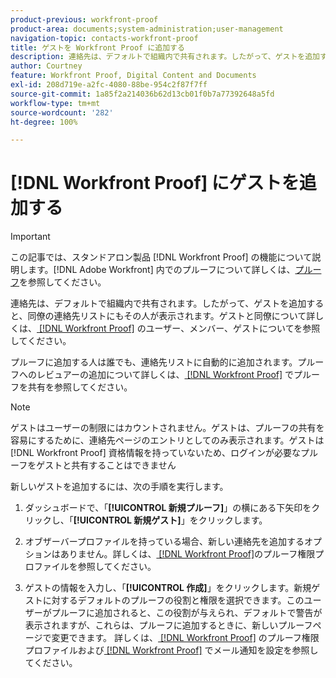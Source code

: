 ```yaml
---
product-previous: workfront-proof
product-area: documents;system-administration;user-management
navigation-topic: contacts-workfront-proof
title: ゲストを Workfront Proof に追加する
description: 連絡先は、デフォルトで組織内で共有されます。したがって、ゲストを追加すると、同僚の連絡先リストにもその人が表示されます。ゲストと同僚について詳しくは、Workfront Proof のユーザー、メンバー、ゲストについてを参照してください。
author: Courtney
feature: Workfront Proof, Digital Content and Documents
exl-id: 208d719e-a2fc-4080-88be-954c2f87f7ff
source-git-commit: 1a85f2a214036b62d13cb01f0b7a77392648a5fd
workflow-type: tm+mt
source-wordcount: '282'
ht-degree: 100%

---
```


# [!DNL Workfront Proof] にゲストを追加する

>[!IMPORTANT]
>
>この記事では、スタンドアロン製品 [!DNL Workfront Proof] の機能について説明します。[!DNL Adobe Workfront] 内でのプルーフについて詳しくは、[プルーフ](../../../review-and-approve-work/proofing/proofing.md)を参照してください。

連絡先は、デフォルトで組織内で共有されます。したがって、ゲストを追加すると、同僚の連絡先リストにもその人が表示されます。ゲストと同僚について詳しくは、[ [!DNL Workfront Proof]](../../../workfront-proof/wp-mnguserscontacts/contacts/use-members-guests.md) のユーザー、メンバー、ゲストについてを参照してください。

プルーフに追加する人は誰でも、連絡先リストに自動的に追加されます。プルーフへのレビュアーの追加について詳しくは、[ [!DNL Workfront Proof]](../../../workfront-proof/wp-work-proofsfiles/share-proofs-and-files/share-proof.md) でプルーフを共有を参照してください。

>[!NOTE]
>
>ゲストはユーザーの制限にはカウントされません。ゲストは、プルーフの共有を容易にするために、連絡先ページのエントリとしてのみ表示されます。ゲストは [!DNL Workfront Proof] 資格情報を持っていないため、ログインが必要なプルーフをゲストと共有することはできません

新しいゲストを追加するには、次の手順を実行します。

1. ダッシュボードで、「**[!UICONTROL 新規プルーフ]**」の横にある下矢印をクリックし、「**[!UICONTROL 新規ゲスト]**」をクリックします。

1. オブザーバープロファイルを持っている場合、新しい連絡先を追加するオプションはありません。詳しくは、[ [!DNL Workfront Proof]](../../../workfront-proof/wp-acct-admin/account-settings/proof-perm-profiles-in-wp.md)のプルーフ権限プロファイルを参照してください。
1. ゲストの情報を入力し、「**[!UICONTROL 作成]**」をクリックします。新規ゲストに対するデフォルトのプルーフの役割と権限を選択できます。このユーザーがプルーフに追加されると、この役割が与えられ、デフォルトで警告が表示されますが、これらは、プルーフに追加するときに、新しいプルーフページで変更できます。
詳しくは、[ [!DNL Workfront Proof]](../../../workfront-proof/wp-acct-admin/account-settings/proof-perm-profiles-in-wp.md) のプルーフ権限プロファイルおよび[ [!DNL Workfront Proof]](../../../workfront-proof/wp-emailsntfctns/email-alerts/config-email-notification-settings-wp.md) でメール通知を設定を参照してください。
